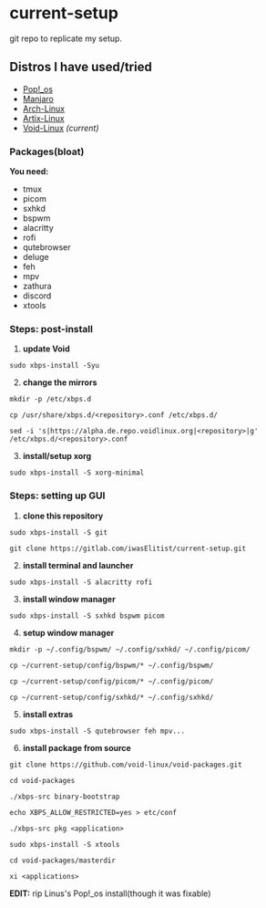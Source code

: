 # current-setup

git repo to replicate my setup.  

## Distros I have used/tried
- [Pop!_os](https://pop.system76.com/)
- [Manjaro](https://manjaro.org/)
- [Arch-Linux](https://archlinux.org/)
- [Artix-Linux](https://artixlinux.org/)
- [Void-Linux](https://voidlinux.org/) _(current)_

### Packages(bloat)
**You need:**

- tmux
- picom
- sxhkd
- bspwm
- alacritty
- rofi
- qutebrowser
- deluge
- feh
- mpv
- zathura
- discord
- xtools

### Steps: post-install

1. **update Void**

`sudo xbps-install -Syu`

2. **change the mirrors**

`mkdir -p /etc/xbps.d`

`cp /usr/share/xbps.d/<repository>.conf /etc/xbps.d/`

`sed -i 's|https://alpha.de.repo.voidlinux.org|<repository>|g' /etc/xbps.d/<repository>.conf`

3. **install/setup xorg**

`sudo xbps-install -S xorg-minimal`

### Steps: setting up GUI

1. **clone this repository**

`sudo xbps-install -S git`

`git clone https://gitlab.com/iwasElitist/current-setup.git`

2. **install terminal and launcher**

`sudo xbps-install -S alacritty rofi`

3. **install window manager**

`sudo xbps-install -S sxhkd bspwm picom`

4. **setup window manager**

`mkdir -p ~/.config/bspwm/ ~/.config/sxhkd/ ~/.config/picom/`

`cp ~/current-setup/config/bspwm/* ~/.config/bspwm/`

`cp ~/current-setup/config/picom/* ~/.config/picom/`

`cp ~/current-setup/config/sxhkd/* ~/.config/sxhkd/`

5. **install extras**

`sudo xbps-install -S qutebrowser feh mpv...`

6. **install package from source**

`git clone https://github.com/void-linux/void-packages.git`

`cd void-packages`

`./xbps-src binary-bootstrap`

`echo XBPS_ALLOW_RESTRICTED=yes > etc/conf`

`./xbps-src pkg <application>`

`sudo xbps-install -S xtools`

`cd void-packages/masterdir`

`xi <applications>`

**EDIT:**  rip Linus's Pop!_os install(though it was fixable)
